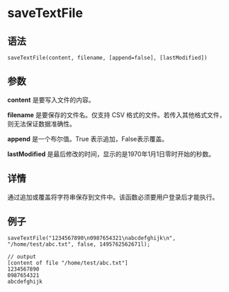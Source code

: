 # saveTextFile

## 语法

`saveTextFile(content, filename, [append=false],
[lastModified])`

## 参数

**content** 是要写入文件的内容。

**filename** 是要保存的文件名。仅支持 CSV 格式的文件。若传入其他格式文件，则无法保证数据准确性。

**append** 是一个布尔值。True 表示追加，False表示覆盖。

**lastModified** 是最后修改的时间，显示的是1970年1月1日零时开始的秒数。

## 详情

通过追加或覆盖将字符串保存到文件中。该函数必须要用户登录后才能执行。

## 例子

```
saveTextFile("1234567890\n0987654321\nabcdefghijk\n", "/home/test/abc.txt", false, 1495762562671l);

// output
[content of file "/home/test/abc.txt"]
1234567890
0987654321
abcdefghijk
```


